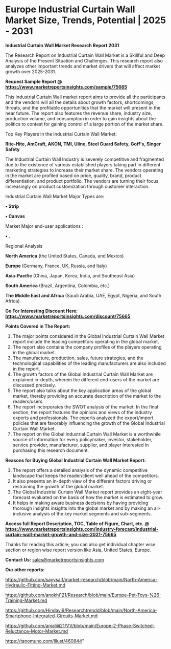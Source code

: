# Europe Industrial Curtain Wall Market Size, Trends, Potential | 2025 - 2031

<strong>Industrial Curtain Wall Market Research Report 2031</strong>

The Research Report on Industrial Curtain Wall Market is a Skillful and Deep Analysis of the Present Situation and Challenges. This research report also analyzes other important trends and market drivers that will affect market growth over 2025-2031.

<strong>Request Sample Report @ <a href=https://www.marketreportsinsights.com/sample/75665>https://www.marketreportsinsights.com/sample/75665</a></strong>

This Industrial Curtain Wall market report aims to provide all the participants and the vendors will all the details about growth factors, shortcomings, threats, and the profitable opportunities that the market will present in the near future. The report also features the revenue share, industry size, production volume, and consumption in order to gain insights about the politics to contest for gaining control of a large portion of the market share.

Top Key Players in the Industrial Curtain Wall Market:

<strong>Rite-Hite, AmCraft, AKON, TMI, Uline, Steel Guard Safety, Goff&#39;s, Singer Safety</strong>

The Industrial Curtain Wall Industry is severely competitive and fragmented due to the existence of various established players taking part in different marketing strategies to increase their market share. The vendors operating in the market are profiled based on price, quality, brand, product differentiation, and product portfolio. The vendors are turning their focus increasingly on product customization through customer interaction.

Industrial Curtain Wall Market Major Types are:

<strong>• Strip

• Canvas</strong>

Market Major end-user applications :

<strong>• .</strong>

Regional Analysis

</u><strong><b>North America</b></strong> (the United States, Canada, and Mexico)

<strong><b>Europe </b></strong>(Germany, France, UK, Russia, and Italy)

<strong><b>Asia-Pacific</b></strong> (China, Japan, Korea, India, and Southeast Asia)

<strong><b>South America</b></strong> (Brazil, Argentina, Colombia, etc.)

<strong><b>The Middle East and Africa</b></strong> (Saudi Arabia, UAE, Egypt, Nigeria, and South Africa)

<strong>Go For Interesting Discount Here: <a href=https://www.marketreportsinsights.com/discount/75665>https://www.marketreportsinsights.com/discount/75665</a></strong>

<strong>Points Covered in The Report:</strong>
<ol>
  <li>The major points considered in the Global Industrial Curtain Wall Market report include the leading competitors operating in the global market.</li>
  <li>The report also contains the company profiles of the players operating in the global market.</li>
  <li>The manufacture, production, sales, future strategies, and the technological capabilities of the leading manufacturers are also included in the report.</li>
  <li>The growth factors of the Global Industrial Curtain Wall Market are explained in-depth, wherein the different end-users of the market are discussed precisely.</li>
  <li>The report also talks about the key application areas of the global market, thereby providing an accurate description of the market to the readers/users.</li>
  <li>The report incorporates the SWOT analysis of the market. In the final section, the report features the opinions and views of the industry experts and professionals. The experts analyzed the export/import policies that are favorably influencing the growth of the Global Industrial Curtain Wall Market.</li>
  <li>The report on the Global Industrial Curtain Wall Market is a worthwhile source of information for every policymaker, investor, stakeholder, service provider, manufacturer, supplier, and player interested in purchasing this research document.</li>
</ol>
<strong>Reasons for Buying Global Industrial Curtain Wall Market Report:</strong>

<ol>
  <li>The report offers a detailed analysis of the dynamic competitive landscape that keeps the reader/client well ahead of the competitors.</li>
  <li>It also presents an in-depth view of the different factors driving or restraining the growth of the global market.</li>
  <li>The Global Industrial Curtain Wall Market report provides an eight-year forecast evaluated on the basis of how the market is estimated to grow.</li>
  <li>It helps in making aware business decisions by having providing thorough insights insights into the global market and by making an all-inclusive analysis of the key market segments and sub-segments.</li>
</ol>
<strong>Access full Report Description, TOC, Table of Figure, Chart, etc. @ <a href=https://www.marketreportsinsights.com/industry-forecast/industrial-curtain-wall-market-growth-and-size-2021-75665>https://www.marketreportsinsights.com/industry-forecast/industrial-curtain-wall-market-growth-and-size-2021-75665</a></strong>


Thanks for reading this article; you can also get individual chapter wise section or region wise report version like Asia, United States, Europe.

<strong>Contact Us:</strong>
sales@marketreportsinsights.com

<strong>Our other reports:</strong>

<a href=https://github.com/sayysaif/market-research/blob/main/North-America-Hydraulic-Fitting-Market.md>https://github.com/sayysaif/market-research/blob/main/North-America-Hydraulic-Fitting-Market.md</a>

<a href=https://github.com/anokhi121/Research/blob/main/Europe-Pet-Toys-%26-Training-Market.md>https://github.com/anokhi121/Research/blob/main/Europe-Pet-Toys-%26-Training-Market.md</a>

<a href=https://github.com/Hindavi9/Researchtrendd/blob/main/North-America-Smartphone-Integrated-Circuits-Market.md>https://github.com/Hindavi9/Researchtrendd/blob/main/North-America-Smartphone-Integrated-Circuits-Market.md</a>

<a href=https://github.com/anjaliiii21/VV/blob/main/Europe-2-Phase-Switched-Reluctance-Motor-Market.md>https://github.com/anjaliiii21/VV/blob/main/Europe-2-Phase-Switched-Reluctance-Motor-Market.md</a>

<a href=https://tanomuno.com/illust/460844>https://tanomuno.com/illust/460844</a>"
